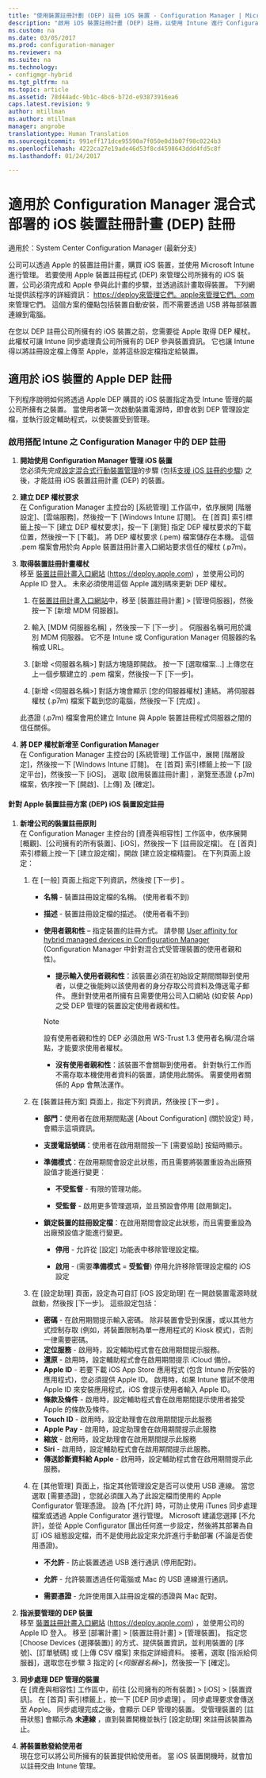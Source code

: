 ```yaml
---
title: "使用裝置註冊計劃 (DEP) 註冊 iOS 裝置 - Configuration Manager | Microsoft Docs"
description: "啟用 iOS 裝置註冊計畫 (DEP) 註冊，以使用 Intune 進行 Configuration Manager 混合式部署。"
ms.custom: na
ms.date: 03/05/2017
ms.prod: configuration-manager
ms.reviewer: na
ms.suite: na
ms.technology:
- configmgr-hybrid
ms.tgt_pltfrm: na
ms.topic: article
ms.assetid: 78d44adc-9b1c-4bc6-b72d-e93873916ea6
caps.latest.revision: 9
author: mtillman
ms.author: mtillman
manager: angrobe
translationtype: Human Translation
ms.sourcegitcommit: 991eff171dce95590a7f050e0d3b07f98c0224b3
ms.openlocfilehash: 4222ca27e19ade46d53f8cd4598643ddd4fd5c8f
ms.lasthandoff: 01/24/2017

---
```

# <a name="ios-device-enrollment-program-dep-enrollment-for-hybrid-deployments-with-configuration-manager"></a>適用於 Configuration Manager 混合式部署的 iOS 裝置註冊計畫 (DEP) 註冊

適用於：System Center Configuration Manager (最新分支)

公司可以透過 Apple 的裝置註冊計畫，購買 iOS 裝置，並使用 Microsoft Intune 進行管理。 若要使用 Apple 裝置註冊程式 (DEP) 來管理公司所擁有的 iOS 裝置，公司必須完成和 Apple 參與此計畫的步驟，並透過該計畫取得裝置。 下列網址提供該程序的詳細資訊：  [https://deploy來管理它們。apple來管理它們。com](https://deploy.apple.com)來管理它們。 這個方案的優點包括裝置自動安裝，而不需要透過 USB 將每部裝置連線到電腦。  

 在您以 DEP 註冊公司所擁有的 iOS 裝置之前，您需要從 Apple 取得 DEP 權杖。 此權杖可讓 Intune 同步處理貴公司所擁有的 DEP 參與裝置資訊。 它也讓 Intune 得以將註冊設定檔上傳至 Apple，並將這些設定檔指定給裝置。  

## <a name="apple-dep-enrollment-for-ios-devices"></a>適用於 iOS 裝置的 Apple DEP 註冊  
 下列程序說明如何將透過 Apple DEP 購買的 iOS 裝置指定為受 Intune 管理的屬公司所擁有之裝置。 當使用者第一次啟動裝置電源時，即會收到 DEP 管理設定檔，並執行設定輔助程式，以使裝置受到管理。  

###  <a name="enable-dep-enrollment-in-configuration-manager-with-intune"></a>啟用搭配 Intune 之 Configuration Manager 中的 DEP 註冊  

1.  **開始使用 Configuration Manager 管理 iOS 裝置**   
    您必須先完成[設定混合式行動裝置管理](../../mdm/deploy-use/setup-hybrid-mdm.md)的步驟 (包括[支援 iOS 註冊的步驟](../deploy-use/setup-hybrid-mdm.md#ios-and-mac-enrollment-setup)) 之後，才能註冊 iOS 裝置註冊計畫 (DEP) 的裝置。

2.  **建立 DEP 權杖要求**   
    在 Configuration Manager 主控台的 [系統管理] 工作區中，依序展開 [階層設定]、[雲端服務]，然後按一下 [Windows Intune 訂閱]。 在 [首頁] 索引標籤上按一下 [建立 DEP 權杖要求]，按一下 [瀏覽] 指定 DEP 權杖要求的下載位置，然後按一下 [下載]。 將 DEP 權杖要求 (.pem) 檔案儲存在本機。 這個 .pem 檔案會用於向 Apple 裝置註冊計畫入口網站要求信任的權杖 (.p7m)。  

3.  **取得裝置註冊計畫權杖**   
    移至 [裝置註冊計畫入口網站](https://deploy.apple.com) (https://deploy.apple.com) ，並使用公司的 Apple ID 登入。 未來必須使用這個 Apple 識別碼來更新 DEP 權杖。  

    1.  在[裝置註冊計畫入口網站](https://deploy.apple.com)中，移至 [裝置註冊計畫] > [管理伺服器]，然後按一下 [新增 MDM 伺服器]。  

    2.  輸入 [MDM 伺服器名稱] ，然後按一下 [下一步] 。 伺服器名稱可用於識別 MDM 伺服器。 它不是 Intune 或 Configuration Manager 伺服器的名稱或 URL。  

    3.  [新增 <伺服器名稱\>] 對話方塊隨即開啟。 按一下 [選取檔案...]  上傳您在上一個步驟建立的 .pem 檔案，然後按一下 [下一步]。  

    4.  [新增 <伺服器名稱\>] 對話方塊會顯示 [您的伺服器權杖] 連結。 將伺服器權杖 (.p7m) 檔案下載到您的電腦，然後按一下 [完成] 。  

     此憑證 (.p7m) 檔案會用於建立 Intune 與 Apple 裝置註冊程式伺服器之間的信任關係。  

4.  **將 DEP 權杖新增至 Configuration Manager**   
    在 Configuration Manager 主控台的 [系統管理] 工作區中，展開 [階層設定]，然後按一下 [Windows Intune 訂閱]。 在 [首頁] 索引標籤上按一下 [設定平台]，然後按一下 [iOS]。 選取 [啟用裝置註冊計畫] ，瀏覽至憑證 (.p7m) 檔案，依序按一下 [開啟]、[上傳] 及 [確定]。  

#### <a name="set-up-enrollment-for-apple-device-enrollment-program-dep-ios-devices"></a>針對 Apple 裝置註冊方案 (DEP) iOS 裝置設定註冊  

1.  **新增公司的裝置註冊原則**   
    在 Configuration Manager 主控台的 [資產與相容性] 工作區中，依序展開 [概觀]、[公司擁有的所有裝置]、[iOS]，然後按一下 [註冊設定檔]。 在 [首頁] 索引標籤上按一下 [建立設定檔]，開啟 [建立設定檔精靈]。 在下列頁面上設定：  

    1.  在 [一般]  頁面上指定下列資訊，然後按 [下一步] 。  

        -   **名稱** - 裝置註冊設定檔的名稱。 (使用者看不到)  

        -   **描述** - 裝置註冊設定檔的描述。 (使用者看不到)  

        -   **使用者親和性** – 指定裝置的註冊方式。 請參閱 [User affinity for hybrid managed devices in Configuration Manager](../../mdm/deploy-use/user-affinity-for-hybrid-managed-devices.md) (Configuration Manager 中針對混合式受管理裝置的使用者親和性)。  

            -   **提示輸入使用者親和性**：該裝置必須在初始設定期間關聯到使用者，以便之後能夠以該使用者的身分存取公司資料及傳送電子郵件。  應針對使用者所擁有且需要使用公司入口網站 (如安裝 App) 之受 DEP 管理的裝置設定使用者親和性。  

            > [!NOTE]
            > 設有使用者親和性的 DEP 必須啟用 WS-Trust 1.3 使用者名稱/混合端點，才能要求使用者權杖。

            -   **沒有使用者親和性**：該裝置不會關聯到使用者。 針對執行工作而不需存取本機使用者資料的裝置，請使用此關係。 需要使用者關係的 App 會無法運作。  

    2.  在 [裝置註冊方案]  頁面上，指定下列資訊，然後按 [下一步] 。  

        -   **部門**：使用者在啟用期間點選 [About Configuration] (關於設定) 時，會顯示這項資訊。  

        -   **支援電話號碼**：使用者在啟用期間按一下 [需要協助] 按鈕時顯示。  

        -   **準備模式**：在啟用期間會設定此狀態，而且需要將裝置重設為出廠預設值才能進行變更︰  

            -   **不受監督** - 有限的管理功能。  

            -   **受監督** - 啟用更多管理選項，並且預設會停用 [啟用鎖定]。  

        -   **鎖定裝置的註冊設定檔**：在啟用期間會設定此狀態，而且需要重設為出廠預設值才能進行變更。  

            -   **停用** - 允許從 [設定] 功能表中移除管理設定檔。  

            -   **啟用** - (需要**準備模式** = **受監督**) 停用允許移除管理設定檔的 iOS 設定  

    3.  在 [設定助理] 頁面，設定為可自訂 [iOS 設定助理] 在一開啟裝置電源時就啟動，然後按 [下一步]。 這些設定包括：  
        -   **密碼** - 在啟用期間提示輸入密碼。 除非裝置會受到保護，或以其他方式控制存取 (例如，將裝置限制為單一應用程式的 Kiosk 模式)，否則一律需要密碼。  
        -   **定位服務** - 啟用時，設定輔助程式會在啟用期間提示服務。  
        -   **還原** - 啟用時，設定輔助程式會在啟用期間提示 iCloud 備份。  
        -   **Apple ID** - 若要下載 iOS App Store 應用程式 (包含 Intune 所安裝的應用程式)，您必須提供 Apple ID。 啟用時，如果 Intune 嘗試不使用 Apple ID 來安裝應用程式，iOS 會提示使用者輸入 Apple ID。  
        -   **條款及條件** - 啟用時，設定輔助程式會在啟用期間提示使用者接受 Apple 的條款及條件。  
        -   **Touch ID** - 啟用時，設定助理會在啟用期間提示此服務
        -   **Apple Pay** - 啟用時，設定助理會在啟用期間提示此服務
        -   **縮放** - 啟用時，設定助理會在啟用期間提示此服務
        -   **Siri** - 啟用時，設定輔助程式會在啟用期間提示此服務。  
        -   **傳送診斷資料給 Apple** - 啟用時，設定輔助程式會在啟用期間提示此服務。  

    4.  在 [其他管理] 頁面上，指定其他管理設定是否可以使用 USB 連線。 當您選取 [需要憑證] ，您就必須匯入為了此設定檔而使用的 Apple Configurator 管理憑證。  設為 [不允許] 時，可防止使用 iTunes 同步處理檔案或透過 Apple Configurator 進行管理。 Microsoft 建議您選擇 [不允許]，並從 Apple Configurator 匯出任何進一步設定，然後將其部署為自訂 iOS 組態設定檔，而不是使用此設定來允許進行手動部署 (不論是否使用憑證)。  

        -   **不允許** - 防止裝置透過 USB 進行通訊 (停用配對)。  

        -   **允許** - 允許裝置透過任何電腦或 Mac 的 USB 連線進行通訊。  

        -   **需要憑證** - 允許使用匯入註冊設定檔的憑證與 Mac 配對。  

2.  **指派要管理的 DEP 裝置**   
    移至 [裝置註冊計畫入口網站](https://deploy.apple.com) (https://deploy.apple.com) ，並使用公司的 Apple ID 登入。 移至 [部署計畫] > [裝置註冊計畫] > [管理裝置]。 指定您 [Choose Devices (選擇裝置)] 的方式、提供裝置資訊，並利用裝置的 [序號]、[訂單號碼] 或 [上傳 CSV 檔案] 來指定詳細資料。 接著，選取 [指派給伺服器]，選取您在步驟 3 指定的 [<*伺服器名稱*>]，然後按一下 [確定]。  

3.  **同步處理 DEP 管理的裝置**   
    在 [資產與相容性] 工作區中，前往 [公司擁有的所有裝置] > [iOS] > [裝置資訊]。 在 [首頁] 索引標籤上，按一下 [DEP 同步處理] 。 同步處理要求會傳送至 Apple。 同步處理完成之後，會顯示 DEP 管理的裝置。 受管理裝置的 [註冊狀態]  會顯示為 **未連線** ，直到裝置開機並執行 [設定助理] 來註冊該裝置為止。  

4.  **將裝置散發給使用者**   
    現在您可以將公司所擁有的裝置提供給使用者。 當 iOS 裝置開機時，就會加以註冊交由 Intune 管理。

